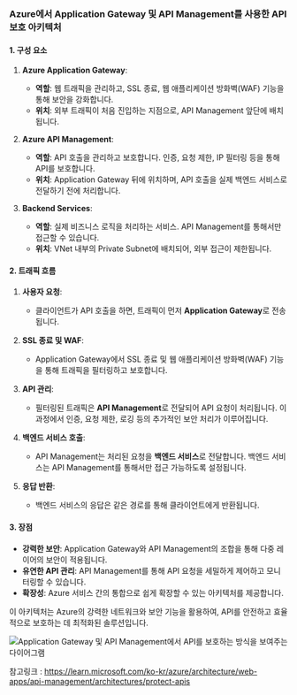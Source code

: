 



### Azure에서 Application Gateway 및 API Management를 사용한 API 보호 아키텍처

#### 1. **구성 요소**

1. **Azure Application Gateway**:
   - **역할**: 웹 트래픽을 관리하고, SSL 종료, 웹 애플리케이션 방화벽(WAF) 기능을 통해 보안을 강화합니다.
   - **위치**: 외부 트래픽이 처음 진입하는 지점으로, API Management 앞단에 배치됩니다.

2. **Azure API Management**:
   - **역할**: API 호출을 관리하고 보호합니다. 인증, 요청 제한, IP 필터링 등을 통해 API를 보호합니다.
   - **위치**: Application Gateway 뒤에 위치하며, API 호출을 실제 백엔드 서비스로 전달하기 전에 처리합니다.

3. **Backend Services**:
   - **역할**: 실제 비즈니스 로직을 처리하는 서비스. API Management를 통해서만 접근할 수 있습니다.
   - **위치**: VNet 내부의 Private Subnet에 배치되어, 외부 접근이 제한됩니다.

#### 2. **트래픽 흐름**

1. **사용자 요청**:
   - 클라이언트가 API 호출을 하면, 트래픽이 먼저 **Application Gateway**로 전송됩니다.

2. **SSL 종료 및 WAF**:
   - Application Gateway에서 SSL 종료 및 웹 애플리케이션 방화벽(WAF) 기능을 통해 트래픽을 필터링하고 보호합니다.

3. **API 관리**:
   - 필터링된 트래픽은 **API Management**로 전달되어 API 요청이 처리됩니다. 이 과정에서 인증, 요청 제한, 로깅 등의 추가적인 보안 처리가 이루어집니다.

4. **백엔드 서비스 호출**:
   - API Management는 처리된 요청을 **백엔드 서비스**로 전달합니다. 백엔드 서비스는 API Management를 통해서만 접근 가능하도록 설정됩니다.

5. **응답 반환**:
   - 백엔드 서비스의 응답은 같은 경로를 통해 클라이언트에게 반환됩니다.

#### 3. **장점**

- **강력한 보안**: Application Gateway와 API Management의 조합을 통해 다중 레이어의 보안이 적용됩니다.
- **유연한 API 관리**: API Management를 통해 API 요청을 세밀하게 제어하고 모니터링할 수 있습니다.
- **확장성**: Azure 서비스 간의 통합으로 쉽게 확장할 수 있는 아키텍처를 제공합니다.

이 아키텍처는 Azure의 강력한 네트워크와 보안 기능을 활용하여, API를 안전하고 효율적으로 보호하는 데 최적화된 솔루션입니다.





![Application Gateway 및 API Management에서 API를 보호하는 방식을 보여주는 다이어그램](./12.AppGW및APIM.assets/protect-apis.png)

참고링크 : https://learn.microsoft.com/ko-kr/azure/architecture/web-apps/api-management/architectures/protect-apis



